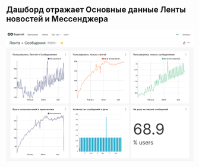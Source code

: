 ## Дашборд отражает Основные данные Ленты новостей и Мессенджера

<p align="center">
  <img src="https://github.com/mynameis-nikita/superset_dashboards/blob/main/message_feed_main/feed_mess_main.png" width="850" title="operative">  
</p>

